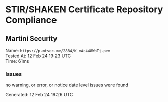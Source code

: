 # STIR/SHAKEN Certificate Repository Compliance

## Martini Security

Name: `https://p.mtsec.me/2884/K_mAc448WoTj.pem`\
Tested At: 12 Feb 24 19:23 UTC\
Time: 61ms

### Issues

no warning, or error, or notice date level issues were found

Generated: 12 Feb 24 19:26 UTC